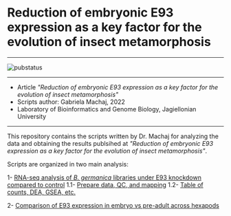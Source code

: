 # Reduction of embryonic E93 expression as a key factor for the evolution of insect metamorphosis

--------------

![pubstatus](https://img.shields.io/badge/Article_Status:-Sent_to_journal-orange)

--------------


- Article *"Reduction of embryonic E93 expression as a key factor for the evolution of insect metamorphosis"*
- Scripts author: Gabriela Machaj, 2022
- Laboratory of Bioinformatics and Genome Biology, Jagiellonian University

--------------

This repository contains the scripts written by Dr. Machaj for analyzing the data and obtaining the results publsihed at *"Reduction of embryonic E93 expression as a key factor for the evolution of insect metamorphosis"*. 

Scripts are organized in two main analysis:

1- [RNA-seq analysis of *B. germanica* libraries under E93 knockdown compared to control](https://github.com/ylla-lab/Embryonic_E93/tree/master/RNAseq_Bger_dsE93)
	1.1- [Prepare data, QC, and mapping](RNAseq_Bger_dsE93/1_Data_download_to_mapping.md )
	1.2- [Table of counts, DEA, GSEA, etc.](https://htmlpreview.github.io/?https://raw.githubusercontent.com/ylla-lab/Embryonic_E93/master/RNAseq_Bger_dsE93/2_E93_R_read_count_to_GSEA.html)

2- [Comparison of E93 expression in embryo vs pre-adult across hexapods](https://github.com/ylla-lab/Embryonic_E93/tree/master/RNAseq_multipleSpp_E93exp)



